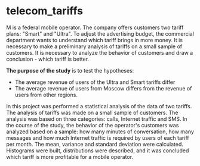 # telecom_tariffs
M is a federal mobile operator. The company offers customers two tariff plans: "Smart" and "Ultra". To adjust the advertising budget, the commercial department wants to understand which tariff brings in more money. It is necessary to make a preliminary analysis of tariffs on a small sample of customers. It is necessary to analyze the behavior of customers and draw a conclusion - which tariff is better.

**The purpose of the study** is to test the hypotheses:

- The average revenue of users of the Ultra and Smart tariffs differ
- The average revenue of users from Moscow differs from the revenue of users from other regions.

In this project was performed a statistical analysis of the data of two tariffs. The analysis of tariffs was made on a small sample of customers. The analysis was based on three categories: calls, Internet traffic and SMS. In the course of the study, the behavior of the operator's customers was analyzed based on a sample: how many minutes of conversation, how many messages and how much Internet traffic is required by users of each tariff per month. The mean, variance and standard deviation were calculated. Histograms were built, distributions were described, and it was concluded which tariff is more profitable for a mobile operator.
